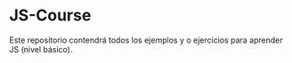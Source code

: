 # JS-Course
Este repositorio contendrá todos los ejemplos y o ejercicios para aprender JS (nivel básico).
